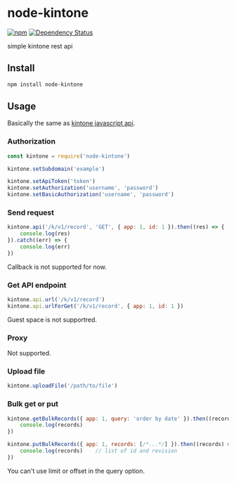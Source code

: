 # node-kintone
[![npm](https://img.shields.io/npm/v/node-kintone.svg)](https://www.npmjs.com/package/node-kintone)
[![Dependency Status](https://david-dm.org/safu9/node-kintone.svg)](https://david-dm.org/safu9/node-kintone)

simple kintone rest api

## Install
```bash
npm install node-kintone
```

## Usage
Basically the same as [kintone javascript api](https://developer.cybozu.io/hc/ja/articles/202166310).

### Authorization
```js
const kintone = require('node-kintone')

kintone.setSubdomain('example')

kintone.setApiToken('token')
kintone.setAuthorization('username', 'password')
kintone.setBasicAuthorization('username', 'password')
```

### Send request
```js
kintone.api('/k/v1/record', 'GET', { app: 1, id: 1 }).then((res) => {
	console.log(res)
}).catch((err) => {
	console.log(err)
})
```
Callback is not supported for now.

### Get API endpoint
```js
kintone.api.url('/k/v1/record')
kintone.api.urlForGet('/k/v1/record', { app: 1, id: 1 })
```
Guest space is not supportred.

### Proxy
Not supported.

### Upload file
```js
kintone.uploadFile('/path/to/file')
```

### Bulk get or put
```js
kintone.getBulkRecords({ app: 1, query: 'order by date' }).then((records) => {
	console.log(records)
})

kintone.putBulkRecords({ app: 1, records: [/*...*/] }).then((records) => {
	console.log(records)	// list of id and revision
})
```
You can't use limit or offset in the query option.
